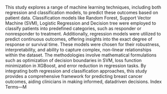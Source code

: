 This study explores a range of machine learning
techniques, including both regression and classification models,
to predict these outcomes based on patient data. Classification
models like Random Forest, Support Vector Machine (SVM),
Logistic Regression and Decision tree were employed to classify
patients into predefined categories, such as responder or nonresponder to treatment. Additionally, regression models were
utilized to predict continuous outcomes, offering insights into
the exact degree of response or survival time. These models
were chosen for their robustness, interpretability, and ability
to capture complex, non-linear relationships within the dataset.
The methodologies involve mathematical formulations such as
optimization of decision boundaries in SVM, loss function minimization in XGBoost, and error reduction in regression tasks.
By integrating both regression and classification approaches, this
study provides a comprehensive framework for predicting breast
cancer outcomes, aiding clinicians in making informed, datadriven decisions.
Index Terms—M
